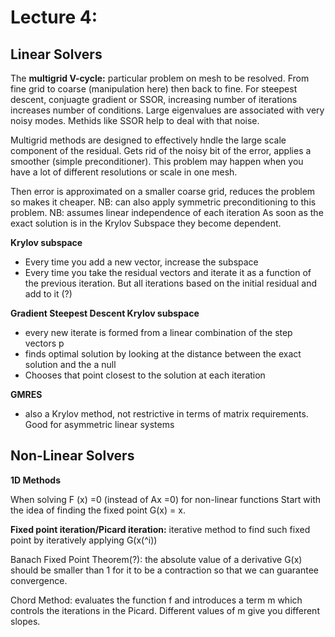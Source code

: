 # Lecture 4:



## Linear Solvers


The **multigrid V-cycle:** particular problem on mesh to be resolved. From fine grid to coarse (manipulation here) then back to fine.
For steepest descent, conjuagte gradient or SSOR, increasing number of iterations increases number of conditions. 
Large eigenvalues are associated with very noisy modes. Methids like SSOR help to deal with that noise.

Multigrid methods are designed to effectively hndle the large scale component of the residual. Gets rid of the noisy bit of the error, applies a smoother (simple preconditioner).
This problem may happen when you have a lot of different resolutions or scale in one mesh.

Then error is approximated on a smaller coarse grid, reduces the problem so makes it cheaper.
NB: can also apply symmetric preconditioning to this problem.
NB: assumes linear independence of each iteration 
As soon as the exact solution is in the Krylov Subspace they become dependent.

**Krylov subspace**

- Every time you add a new vector, increase the subspace
- Every time you take the residual vectors and iterate it as a function of the previous iteration. But all iterations based on the initial residual and add to it (?)

**Gradient Steepest Descent Krylov subspace**
- every new iterate is formed from a linear combination of the step vectors p
- finds optimal solution by looking at the distance between the exact solution and the a null
- Chooses that point closest to the solution at each iteration

**GMRES**

- also a Krylov method, not restrictive in terms of matrix requirements. Good for asymmetric linear systems




## Non-Linear Solvers

**1D Methods**

When solving F (x) =0 (instead of Ax =0) for non-linear functions
Start with the idea of finding the fixed point G(x) = x. 

**Fixed point iteration/Picard iteration:** iterative method to find such fixed point by iteratively applying G(x(^i))


Banach Fixed Point Theorem(?): the absolute value of a derivative G(x) should be smaller than 1 for it to be a contraction so that we can guarantee convergence.

Chord Method: evaluates the function f and introduces a term m which controls the iterations in the Picard. Different values of m give you different slopes.














